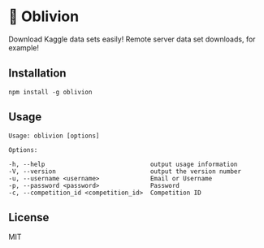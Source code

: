 # 🎲 Oblivion

Download Kaggle data sets easily! Remote server data set downloads, for example!


## Installation

    npm install -g oblivion


## Usage

    Usage: oblivion [options]

    Options:

    -h, --help                             output usage information
    -V, --version                          output the version number
    -u, --username <username>              Email or Username
    -p, --password <password>              Password
    -c, --competition_id <competition_id>  Competition ID


## License

MIT
